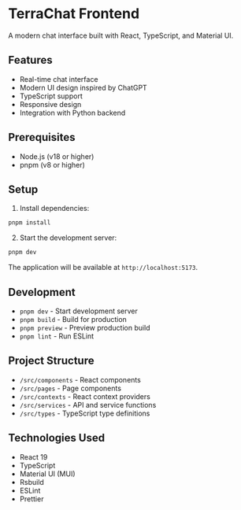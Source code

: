 # TerraChat Frontend

A modern chat interface built with React, TypeScript, and Material UI.

## Features

- Real-time chat interface
- Modern UI design inspired by ChatGPT
- TypeScript support
- Responsive design
- Integration with Python backend

## Prerequisites

- Node.js (v18 or higher)
- pnpm (v8 or higher)

## Setup

1. Install dependencies:

```bash
pnpm install
```

2. Start the development server:

```bash
pnpm dev
```

The application will be available at `http://localhost:5173`.

## Development

- `pnpm dev` - Start development server
- `pnpm build` - Build for production
- `pnpm preview` - Preview production build
- `pnpm lint` - Run ESLint

## Project Structure

- `/src/components` - React components
- `/src/pages` - Page components
- `/src/contexts` - React context providers
- `/src/services` - API and service functions
- `/src/types` - TypeScript type definitions

## Technologies Used

- React 19
- TypeScript
- Material UI (MUI)
- Rsbuild
- ESLint
- Prettier
